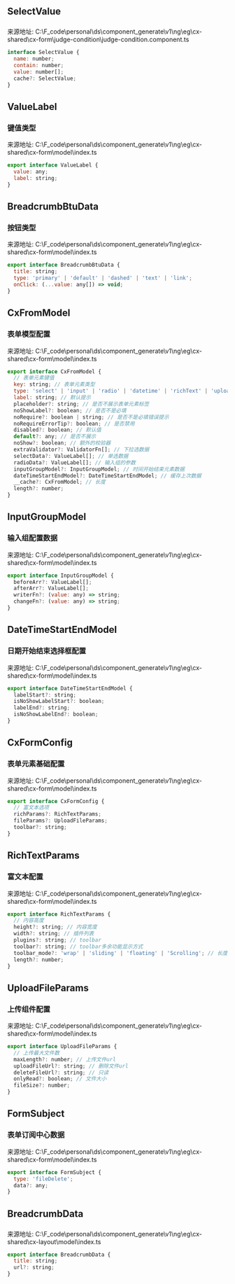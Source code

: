 ## SelectValue
### 
来源地址: C:\F_code\personal\ds\component_generate\v1\ng\eg\cx-shared\cx-form\judge-condition\judge-condition.component.ts
```javascript
interface SelectValue {
  name: number;
  contain: number;
  value: number[];
  cache?: SelectValue;
}
```

## ValueLabel
###  键值类型
来源地址: C:\F_code\personal\ds\component_generate\v1\ng\eg\cx-shared\cx-form\model\index.ts
```javascript
export interface ValueLabel {
  value: any;
  label: string;
}
```

## BreadcrumbBtuData
###  按钮类型
来源地址: C:\F_code\personal\ds\component_generate\v1\ng\eg\cx-shared\cx-form\model\index.ts
```javascript
export interface BreadcrumbBtuData {
  title: string;
  type: 'primary' | 'default' | 'dashed' | 'text' | 'link';
  onClick: (...value: any[]) => void;
}
```

## CxFromModel
###  表单模型配置
来源地址: C:\F_code\personal\ds\component_generate\v1\ng\eg\cx-shared\cx-form\model\index.ts
```javascript
export interface CxFromModel {
  // 表单元素键值
  key: string; // 表单元素类型
  type: 'select' | 'input' | 'radio' | 'datetime' | 'richText' | 'uploadFile' | 'inputgroup' | 'datetimeStartEnd' | 'textarea' | 'judgecondition'; // 表单元素标签值
  label: string; // 默认提示
  placeholder?: string; // 是否不展示表单元素标签
  noShowLabel?: boolean; // 是否不是必填
  noRequire?: boolean | string; // 是否不是必填错误提示
  noRequireErrorTip?: boolean; // 是否禁用
  disabled?: boolean; // 默认值
  default?: any; // 是否不展示
  noShow?: boolean; // 额外的校验器
  extraValidator?: ValidatorFn[]; // 下拉选数据
  selectData?: ValueLabel[]; // 单选数据
  radioData?: ValueLabel[]; // 输入组的参数
  inputGroupModel?: InputGroupModel; // 时间开始结束元素数据
  dateTimeStartEndModel?: DateTimeStartEndModel; // 缓存上次数据
  __cache?: CxFromModel; // 长度
  length?: number;
}
```

## InputGroupModel
###  输入组配置数据
来源地址: C:\F_code\personal\ds\component_generate\v1\ng\eg\cx-shared\cx-form\model\index.ts
```javascript
export interface InputGroupModel {
  beforeArr?: ValueLabel[];
  afterArr?: ValueLabel[];
  writerFn?: (value: any) => string;
  changeFn?: (value: any) => string;
}
```

## DateTimeStartEndModel
###  日期开始结束选择框配置
来源地址: C:\F_code\personal\ds\component_generate\v1\ng\eg\cx-shared\cx-form\model\index.ts
```javascript
export interface DateTimeStartEndModel {
  labelStart?: string;
  isNoShowLabelStart?: boolean;
  labelEnd?: string;
  isNoShowLabelEnd?: boolean;
}
```

## CxFormConfig
###  表单元素基础配置
来源地址: C:\F_code\personal\ds\component_generate\v1\ng\eg\cx-shared\cx-form\model\index.ts
```javascript
export interface CxFormConfig {
  // 富文本选项
  richParams?: RichTextParams;
  fileParams?: UploadFileParams;
  toolbar?: string;
}
```

## RichTextParams
###  富文本配置
来源地址: C:\F_code\personal\ds\component_generate\v1\ng\eg\cx-shared\cx-form\model\index.ts
```javascript
export interface RichTextParams {
  // 内容高度
  height?: string; // 内容宽度
  width?: string; // 插件列表
  plugins?: string; // toolbar
  toolbar?: string; // toolbar多余功能显示方式
  toolbar_mode?: 'wrap' | 'sliding' | 'floating' | 'Scrolling'; // 长度
  length?: number;
}
```

## UploadFileParams
###  上传组件配置
来源地址: C:\F_code\personal\ds\component_generate\v1\ng\eg\cx-shared\cx-form\model\index.ts
```javascript
export interface UploadFileParams {
  // 上传最大文件数
  maxLength?: number; // 上传文件url
  uploadFileUrl?: string; // 删除文件url
  deleteFileUrl?: string; // 只读
  onlyRead?: boolean; // 文件大小
  fileSize?: number;
}
```

## FormSubject
###  表单订阅中心数据
来源地址: C:\F_code\personal\ds\component_generate\v1\ng\eg\cx-shared\cx-form\model\index.ts
```javascript
export interface FormSubject {
  type: 'fileDelete';
  data?: any;
}
```

## BreadcrumbData
### 
来源地址: C:\F_code\personal\ds\component_generate\v1\ng\eg\cx-shared\cx-layout\model\index.ts
```javascript
export interface BreadcrumbData {
  title: string;
  url?: string;
}
```

